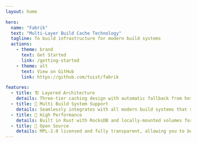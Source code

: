 ```yaml
---
layout: home

hero:
  name: "Fabrik"
  text: "Multi-Layer Build Cache Technology"
  tagline: To build infrastructure for modern build systems
  actions:
    - theme: brand
      text: Get Started
      link: /getting-started
    - theme: alt
      text: View on GitHub
      link: https://github.com/tuist/fabrik

features:
  - title: 🏗️ Layered Architecture
    details: Three-tier caching design with automatic fallback from hot to warm to cold storage, ensuring minimal latency at every level of your build infrastructure
  - title: 🔧 Multi Build System Support
    details: Seamlessly integrates with all modern build systems that support caching - from Gradle and Bazel to Nx, TurboRepo, and sccache
  - title: 🚀 High Performance
    details: Built in Rust with RocksDB and locally-mounted volumes for maximum speed, delivering sub-10ms cache hits on your build nodes
  - title: 💎 Open Source
    details: MPL-2.0 licensed and fully transparent, allowing you to build, customize, and deploy your own build cache infrastructure
---
```

